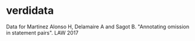 # verdidata
Data for Martinez Alonso H, Delamaire A and Sagot B. "Annotating omission in statement pairs". LAW 2017

